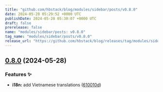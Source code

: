 ```yaml
---
title: "github.com/hbstack/blog/modules/sidebar/posts/v0.8.0"
date: 2024-05-28 05:29:52 +0000 UTC
publishDate: 2024-05-28 05:30:07 +0000 UTC
draft: false
prerelease: false
name: "modules/sidebar/posts: v0.8.0"
tag_name: "modules/sidebar/posts/v0.8.0"
release_url: "https://github.com/hbstack/blog/releases/tag/modules/sidebar/posts/v0.8.0"
---
```


## [0.8.0](https://github.com/hbstack/blog/compare/modules/sidebar/posts/v0.7.1...modules/sidebar/posts/v0.8.0) (2024-05-28)


### Features ✨

* **i18n:** add Vietnamese translations ([610010d](https://github.com/hbstack/blog/commit/610010d6c754fe06a6ccb7e9d55e978d7c0c1ab6))
